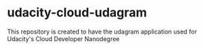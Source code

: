 # udacity-cloud-udagram
This repository is created to have the udagram application used for Udacity's Cloud Developer Nanodegree
